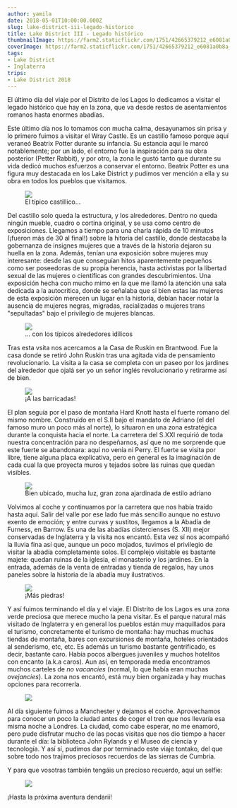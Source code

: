 ```yaml
---
author: yamila
date: 2018-05-01T10:00:00.000Z
slug: lake-district-iii-legado-historico
title: Lake District III - Legado histórico
thumbnailImage: https://farm2.staticflickr.com/1751/42665379212_e6081a0b8a_c.jpg
coverImage: https://farm2.staticflickr.com/1751/42665379212_e6081a0b8a_c.jpg
tags:
- Lake District
- Inglaterra
trips:
- Lake District 2018
---
```


El último día del viaje por el Distrito de los Lagos lo dedicamos a visitar el legado histórico que hay en la zona, que va desde restos de asentamientos romanos hasta enormes abadías.

<!--more-->

Este último día nos lo tomamos con mucha calma, desayunamos sin prisa y lo primero fuimos a visitar el Wray Castle. Es un castillo famoso porque aquí veraneó Beatrix Potter durante su infancia. Su estancia aquí le marcó notablemente; por un lado, el entorno fue la inspiración para su obra posterior (Petter Rabbit), y por otro, la zona le gustó tanto que durante su vida dedicó muchos esfuerzos a conservar el entorno. Beatrix Potter es una figura muy destacada en los Lake District y pudimos ver mención a ella y su obra en todos los pueblos que visitamos.

<figure>
<img src="https://farm2.staticflickr.com/1741/40904096750_84bfa5a3b2_c.jpg" />
<figcaption>El típico castillico...</figcaption>
</figure>

Del castillo solo queda la estructura, y los alrededores. Dentro no queda ningún mueble, cuadro o cortina original, y se usa como centro de exposiciones. Llegamos a tiempo para una charla rápida de 10 minutos (¡fueron más de 30 al final!) sobre la hitoria del castillo, donde destacaba la gobernanza de insignes mujeres que a través de la historia dejaron su huella en la zona. Además, tenían una exposición sobre mujeres muy interesante: desde las que conseguían hitos aparentemente pequeños como ser poseedoras de su propia herencia, hasta activistas por la libertad sexual de las mujeres o científicas con grandes descubrimientos. Una exposición hecha con mucho mimo en la que me llamó la atención una sala dedicada a la autocrítica, donde se señalaba que si bien estas las mujeres de esta exposición merecen un lugar en la historia, debían hacer notar la ausencia de mujeres negras, migradas, racializadas o mujeres trans "sepultadas" bajo el privilegio de mujeres blancas.

<figure class="pano">
<img src="https://farm2.staticflickr.com/1731/27845414617_84d8a3cc7e_k.jpg" />
<figcaption>... con los típicos alrededores idílicos</figcaption>
</figure>

Tras esta vsita nos acercamos a la Casa de Ruskin en Brantwood. Fue la casa donde se retiró John Ruskin tras una agitada vida de pensamiento revolucionario. La visita a la casa se completa con un paseo por los jardines del alrededor que ojalá ser yo un señor inglés revolucionario y retirarme así de bien.

<figure>
<img src="https://farm2.staticflickr.com/1726/28840343968_54a9035cde_c.jpg" />
<figcaption>¡A las barricadas!</figcaption>
</figure>

El plan seguía por el paso de montaña Hard Knott hasta el fuerte romano del mismo nombre. Construido en el S.II bajo el mandato de Adriano (el del famoso muro un poco más al norte), lo situaron en una zona estratégica durante la conquista hacia el norte. La carretera del S.XXI requirió de toda nuestra concentración para no despeñarnos, así que no me sorprende que este fuerte se abandonara: aquí no venía ni Perry. El fuerte se visita por libre, tiene alguna placa explicativa, pero en general es la imaginación de cada cual la que proyecta muros y tejados sobre las ruinas que quedan visibles.

<figure>
<img src="https://farm2.staticflickr.com/1724/41996128374_3b3455fb20_c.jpg" />
<figcaption>Bien ubicado, mucha luz, gran zona ajardinada de estilo adriano</figcaption>
</figure>

Volvimos al coche y continuamos por la carretera que nos había traído hasta aquí. Salir del valle por ese lado fue más sencillo aunque no estuvo exento de emoción; y entre curvas y sustitos, llegamos a la Abadía de Furness, en Barrow. Es una de las abadías cistercienses (S. XII) mejor conservadas de Inglaterra y la visita nos encantó. Esta vez sí nos acompañó la lluvia fina así que, aunque un poco mojados, tuvimos el privilegio de visitar la abadía completamente solos. El complejo visitable es bastante majete: quedan ruinas de la iglesia, el monasterio y los jardines. En la entrada, además de la venta de entradas y tienda de regalos, hay unos paneles sobre la historia de la abadía muy ilustrativos.

<figure>
<img src="https://farm2.staticflickr.com/1723/42714147411_05a2079f64_c.jpg" />
<figcaption>¡Más piedras!</figcaption>
</figure>

Y así fuimos terminando el día y el viaje. El Distrito de los Lagos es una zona verde preciosa que merece mucho la pena visitar. Es el parque natural más visitado de Inglaterra y en general los pueblos están muy maquillados para el turismo, concretamente el turismo de montaña: hay muchas muchas tiendas de montaña, bares con excursiones de montaña, hoteles orientados al senderismo, etc, etc. Es además un turismo bastante gentrificado, es decir, bastante caro. Había pocos albergues juveniles y muchos hotelitos con encanto (a.k.a caros). Aun así, en temporada media encontramos muchos carteles de <em>no vacancies</em> (normal, lo que había eran muchas <em>ovejancies</em>). La zona nos encantó, está muy bien organizada y hay muchas opciones para recorrerla.

<figure>
<img src="https://farm2.staticflickr.com/1727/42714166271_f9e5335a09_c.jpg" />
</figure>

Al día siguiente fuimos a Manchester y dejamos el coche. Aprovechamos para conocer un poco la ciudad antes de coger el tren que nos llevaría esa misma noche a Londres. La ciudad, como cabe esperar, no me enamoró, pero pude disfrutar mucho de las pocas visitas que nos dio tiempo a hacer durante el día: la biblioteca John Rylands y el Museo de ciencia y tecnología. Y así sí, pudimos dar por terminado este viaje tontako, del que sobre todo nos trajimos preciosos recuerdos de las sierras de Cumbria.

Y para que vosotras también tengáis un precioso recuerdo, aquí un selfie:

<figure>
<img src="https://farm2.staticflickr.com/1730/42714477581_14a2a37ce7_c.jpg" />
</figure>

¡Hasta la próxima aventura dendarii!
